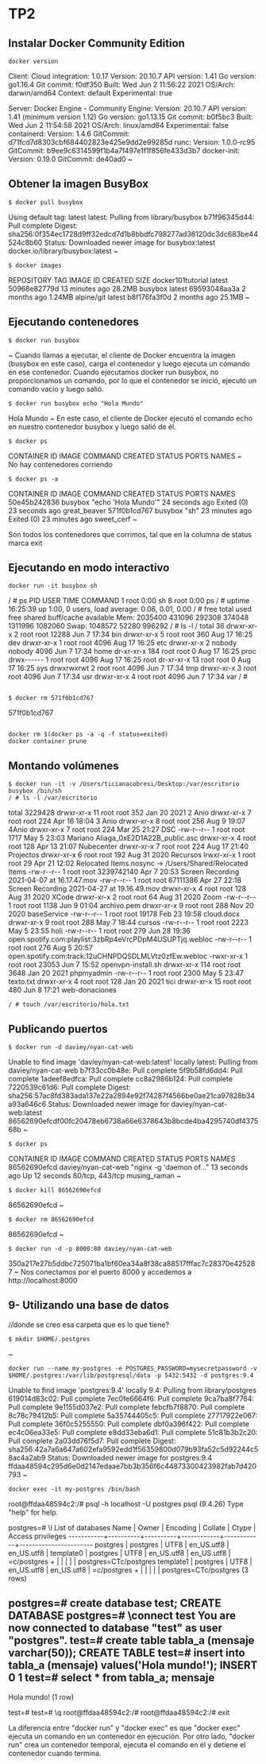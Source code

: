 # TP2
## Instalar Docker Community Edition
``` 
docker version
```
Client:
 Cloud integration: 1.0.17
 Version:           20.10.7
 API version:       1.41
 Go version:        go1.16.4
 Git commit:        f0df350
 Built:             Wed Jun  2 11:56:22 2021
 OS/Arch:           darwin/amd64
 Context:           default
 Experimental:      true

Server: Docker Engine - Community
 Engine:
  Version:          20.10.7
  API version:      1.41 (minimum version 1.12)
  Go version:       go1.13.15
  Git commit:       b0f5bc3
  Built:            Wed Jun  2 11:54:58 2021
  OS/Arch:          linux/amd64
  Experimental:     false
 containerd:
  Version:          1.4.6
  GitCommit:        d71fcd7d8303cbf684402823e425e9dd2e99285d
 runc:
  Version:          1.0.0-rc95
  GitCommit:        b9ee9c6314599f1b4a7f497e1f1f856fe433d3b7
 docker-init:
  Version:          0.19.0
  GitCommit:        de40ad0
~
## Obtener la imagen BusyBox
```
$ docker pull busybox
```
Using default tag: latest
latest: Pulling from library/busybox
b71f96345d44: Pull complete
Digest: sha256:0f354ec1728d9ff32edcd7d1b8bbdfc798277ad36120dc3dc683be44524c8b60
Status: Downloaded newer image for busybox:latest
docker.io/library/busybox:latest
~
```
$ docker images
```
REPOSITORY          TAG       IMAGE ID       CREATED          SIZE
docker101tutorial   latest    50968e82779d   13 minutes ago   28.2MB
busybox             latest    69593048aa3a   2 months ago     1.24MB
alpine/git          latest    b8f176fa3f0d   2 months ago     25.1MB
~
## Ejecutando contenedores
```
$ docker run busybox
```
~
Cuando llamas a ejecutar, el cliente de Docker encuentra la imagen (busybox en este caso), carga el contenedor y luego ejecuta un comando en ese contenedor. Cuando ejecutamos docker run busybox, no proporcionamos un comando, por lo que el contenedor se inició, ejecutó un comando vacío y luego salió.
```
$ docker run busybox echo "Hola Mundo"
```

Hola Mundo
~
En este caso, el cliente de Docker ejecutó el comando echo en nuestro contenedor busybox y luego salió de él. 
```
$ docker ps
```

CONTAINER ID   IMAGE     COMMAND   CREATED   STATUS    PORTS     NAMES
~	
No hay contenedores corriendo
```
$ docker ps -a
```

CONTAINER ID   IMAGE     COMMAND               CREATED          STATUS                      PORTS     NAMES
50e45b242836   busybox   "echo 'Hola Mundo'"   24 seconds ago   Exited (0) 23 seconds ago             great_beaver
571f0b1cd767   busybox   "sh"                  23 minutes ago   Exited (0) 23 minutes ago             sweet_cerf
~

Son todos los contenedores que corrimos, tal que en la columna de status marca exit

## Ejecutando en modo interactivo
```
docker run -it busybox sh
```

/ # ps
PID   USER     TIME  COMMAND
    1 root      0:00 sh
    8 root      0:00 ps
/ # uptime
 16:25:39 up  1:00,  0 users,  load average: 0.06, 0.01, 0.00
/ # free
              total        used        free      shared  buff/cache   available
Mem:        2035400      431096      292308      374048     1311996     1082060
Swap:       1048572       52280      996292
/ # ls -l /
total 36
drwxr-xr-x    2 root     root         12288 Jun  7 17:34 bin
drwxr-xr-x    5 root     root           360 Aug 17 16:25 dev
drwxr-xr-x    1 root     root          4096 Aug 17 16:25 etc
drwxr-xr-x    2 nobody   nobody        4096 Jun  7 17:34 home
dr-xr-xr-x  184 root     root             0 Aug 17 16:25 proc
drwx------    1 root     root          4096 Aug 17 16:25 root
dr-xr-xr-x   13 root     root             0 Aug 17 16:25 sys
drwxrwxrwt    2 root     root          4096 Jun  7 17:34 tmp
drwxr-xr-x    3 root     root          4096 Jun  7 17:34 usr
drwxr-xr-x    4 root     root          4096 Jun  7 17:34 var
/ #
```

$ docker rm 571f0b1cd767
```

571f0b1cd767

```

docker rm $(docker ps -a -q -f status=exited)
docker container prune
```
## Montando volúmenes

```
$ docker run -it -v /Users/ticianacobresi/Desktop:/var/escritorio busybox /bin/sh
/ # ls -l /var/escritorio
```
total 3229428
drwxr-xr-x   11 root     root           352 Jan 20  2021 2 Anio
drwxr-xr-x    7 root     root           224 Apr 16 18:04 3 Anio
drwxr-xr-x    8 root     root           256 Aug  9 19:07 4Anio
drwxr-xr-x    7 root     root           224 Mar 25 21:27 DSC
-rw-r--r--    1 root     root          1717 May  5 23:03 Mariano Aliaga_0xE2D1A22B_public.asc
drwxr-xr-x    4 root     root           128 Apr 13 21:07 Nubecenter
drwxr-xr-x    7 root     root           224 Aug 17 21:40 Projectos
drwxr-xr-x    6 root     root           192 Aug 31  2020 Recursos
lrwxr-xr-x    1 root     root            29 Apr 21 12:02 Relocated Items.nosync -> /Users/Shared/Relocated Items
-rw-r--r--    1 root     root     3239742140 Apr  7 20:53 Screen Recording 2021-04-07 at 16.17.47.mov
-rw-r--r--    1 root     root      67111386 Apr 27 22:18 Screen Recording 2021-04-27 at 19.16.49.mov
drwxr-xr-x    4 root     root           128 Aug 31  2020 XCode
drwxr-xr-x    2 root     root            64 Aug 31  2020 Zoom
-rw-r--r--    1 root     root          1138 Jun  9 01:04 archivo.pem
drwxr-xr-x    9 root     root           288 Nov 20  2020 baseService
-rw-r--r--    1 root     root         19178 Feb 23 19:58 cloud.docx
drwxr-xr-x    9 root     root           288 May  7 18:44 cursos
-rw-r--r--    1 root     root          2223 May  5 23:55 holi
-rw-r--r--    1 root     root           279 Jun 28 19:36 open.spotify.com:playlist:3zbRp4eVrcPDpM4USUPTjq.webloc
-rw-r--r--    1 root     root           276 Aug  5 20:57 open.spotify.com:track:12uCHNPDQSDLMLVtz0zfEw.webloc
-rwxr-xr-x    1 root     root         23053 Jun  7 15:52 openvpn-install.sh
drwxr-xr-x  114 root     root          3648 Jan 20  2021 phpmyadmin
-rw-r--r--    1 root     root          2300 May  5 23:47 texto.txt
drwxr-xr-x    4 root     root           128 Jan 20  2021 tici
drwxr-xr-x   15 root     root           480 Jun  8 17:21 web-donaciones
```
/ # touch /var/escritorio/hola.txt 
```

## Publicando puertos
```
$ docker run -d daviey/nyan-cat-web
```
Unable to find image 'daviey/nyan-cat-web:latest' locally
latest: Pulling from daviey/nyan-cat-web
b7f33cc0b48e: Pull complete
5f9b58fd6dd4: Pull complete
1adeef8edfca: Pull complete
cc8a2986b124: Pull complete
7220539c61d6: Pull complete
Digest: sha256:57ac8fd383ada137e22a2894e92f74287f4566be0ae21ca97828b34a93a646c6
Status: Downloaded newer image for daviey/nyan-cat-web:latest
86562690efcdf00fc20478eb6738a66e6378643b8bcde4ba4295740df437568b
~
```
$ docker ps
```
CONTAINER ID   IMAGE                 COMMAND                  CREATED          STATUS          PORTS             NAMES
86562690efcd   daviey/nyan-cat-web   "nginx -g 'daemon of…"   13 seconds ago   Up 12 seconds   80/tcp, 443/tcp   musing_raman
~
```
$ docker kill 86562690efcd
```
86562690efcd
~
```
$ docker rm 86562690efcd
```
86562690efcd
~
```
$ docker run -d -p 8000:80 daviey/nyan-cat-web
```
350a217e27b5ddbc725071ba1bf60ea34a8f38ca88517fffac7c28370e425287
~
Nos conectamos por el puerto 8000 y accedemos a http://localhost:8000 
## 9- Utilizando una base de datos
//donde se creo esa carpeta que es lo que tiene?
```
$ mkdir $HOME/.postgres
```

~

```
docker run --name my-postgres -e POSTGRES_PASSWORD=mysecretpassword -v $HOME/.postgres:/var/lib/postgresql/data -p 5432:5432 -d postgres:9.4
```

Unable to find image 'postgres:9.4' locally
9.4: Pulling from library/postgres
619014d83c02: Pull complete
7ec0fe6664f6: Pull complete
9ca7ba8f7764: Pull complete
9e1155d037e2: Pull complete
febcfb7f8870: Pull complete
8c78c79412b5: Pull complete
5a35744405c5: Pull complete
27717922e067: Pull complete
36f0c5255550: Pull complete
dbf0a396f422: Pull complete
ec4c06ea33e5: Pull complete
e8dd33eba6d1: Pull complete
51c81b3b2c20: Pull complete
2a03dd76f5d7: Pull complete
Digest: sha256:42a7a6a647a602efa9592edd1f56359800d079b93fa52c5d92244c58ac4a2ab9
Status: Downloaded newer image for postgres:9.4
ffdaa48594c295d6e0d2147edaae7bb3b356f6c44873300423982fab7d420793
~
```
docker exec -it my-postgres /bin/bash
```

root@ffdaa48594c2:/# psql -h localhost -U postgres
psql (9.4.26)
Type "help" for help.

postgres=# \l
                                 List of databases
   Name    |  Owner   | Encoding |  Collate   |   Ctype    |   Access privileges
-----------+----------+----------+------------+------------+-----------------------
 postgres  | postgres | UTF8     | en_US.utf8 | en_US.utf8 |
 template0 | postgres | UTF8     | en_US.utf8 | en_US.utf8 | =c/postgres          +
           |          |          |            |            | postgres=CTc/postgres
 template1 | postgres | UTF8     | en_US.utf8 | en_US.utf8 | =c/postgres          +
           |          |          |            |            | postgres=CTc/postgres
(3 rows)

postgres=# create database test;
CREATE DATABASE
postgres=# \connect test
You are now connected to database "test" as user "postgres".
test=# create table tabla_a (mensaje varchar(50));
CREATE TABLE
test=# insert into tabla_a (mensaje) values('Hola mundo!');
INSERT 0 1
test=# select * from tabla_a;
   mensaje
-------------
 Hola mundo!
(1 row)

test=#
test=# \q
root@ffdaa48594c2:/#
root@ffdaa48594c2:/# exit

La diferencia entre "docker run" y "docker exec" es que "docker exec" ejecuta un comando en un contenedor en ejecución. Por otro lado, "docker run" crea un contenedor temporal, ejecuta el comando en él y detiene el contenedor cuando termina.



